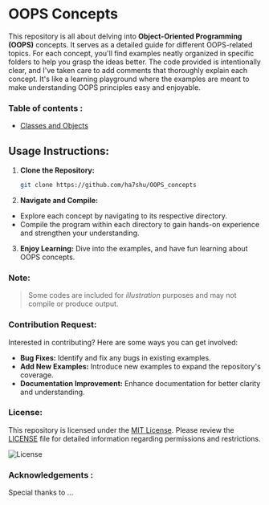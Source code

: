 # OOPS Concepts

This repository is all about delving into **Object-Oriented Programming (OOPS)** concepts. It serves as a detailed guide for different OOPS-related topics. For each concept, you'll find examples neatly organized in specific folders to help you grasp the ideas better. The code provided is intentionally clear, and I've taken care to add comments that thoroughly explain each concept. It's like a learning playground where the examples are meant to make understanding OOPS principles easy and enjoyable.

### Table of contents :
- [Classes and Objects](./src/classesAndObjects)

## Usage Instructions:

1. **Clone the Repository:**
   ```bash
   git clone https://github.com/ha7shu/OOPS_concepts
   ```

2. **Navigate and Compile:**
- Explore each concept by navigating to its respective directory.
- Compile the program within each directory to gain hands-on experience and strengthen your understanding.

3. **Enjoy Learning:**
   Dive into the examples, and have fun learning about OOPS concepts.

### Note:

> Some codes are included for *illustration* purposes and may not compile or produce output.

### Contribution Request:

Interested in contributing? Here are some ways you can get involved:
- **Bug Fixes:** Identify and fix any bugs in existing examples.
- **Add New Examples:** Introduce new examples to expand the repository's coverage.
- **Documentation Improvement:** Enhance documentation for better clarity and understanding.

### License:

This repository is licensed under the [MIT License](./LICENSE). Please review the [LICENSE](./LICENSE) file for detailed information regarding permissions and restrictions.

![License](https://img.shields.io/badge/License-MIT-blue.svg)

### Acknowledgements :

Special thanks to ...
